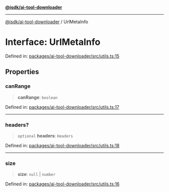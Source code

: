 [**@isdk/ai-tool-downloader**](../README.md)

***

[@isdk/ai-tool-downloader](../globals.md) / UrlMetaInfo

# Interface: UrlMetaInfo

Defined in: [packages/ai-tool-downloader/src/utils.ts:15](https://github.com/isdk/ai-tool-download.js/blob/9e1990e4a372ec30be96b98684d0c457e02ab7f5/src/utils.ts#L15)

## Properties

### canRange

> **canRange**: `boolean`

Defined in: [packages/ai-tool-downloader/src/utils.ts:17](https://github.com/isdk/ai-tool-download.js/blob/9e1990e4a372ec30be96b98684d0c457e02ab7f5/src/utils.ts#L17)

***

### headers?

> `optional` **headers**: `Headers`

Defined in: [packages/ai-tool-downloader/src/utils.ts:18](https://github.com/isdk/ai-tool-download.js/blob/9e1990e4a372ec30be96b98684d0c457e02ab7f5/src/utils.ts#L18)

***

### size

> **size**: `null` \| `number`

Defined in: [packages/ai-tool-downloader/src/utils.ts:16](https://github.com/isdk/ai-tool-download.js/blob/9e1990e4a372ec30be96b98684d0c457e02ab7f5/src/utils.ts#L16)
